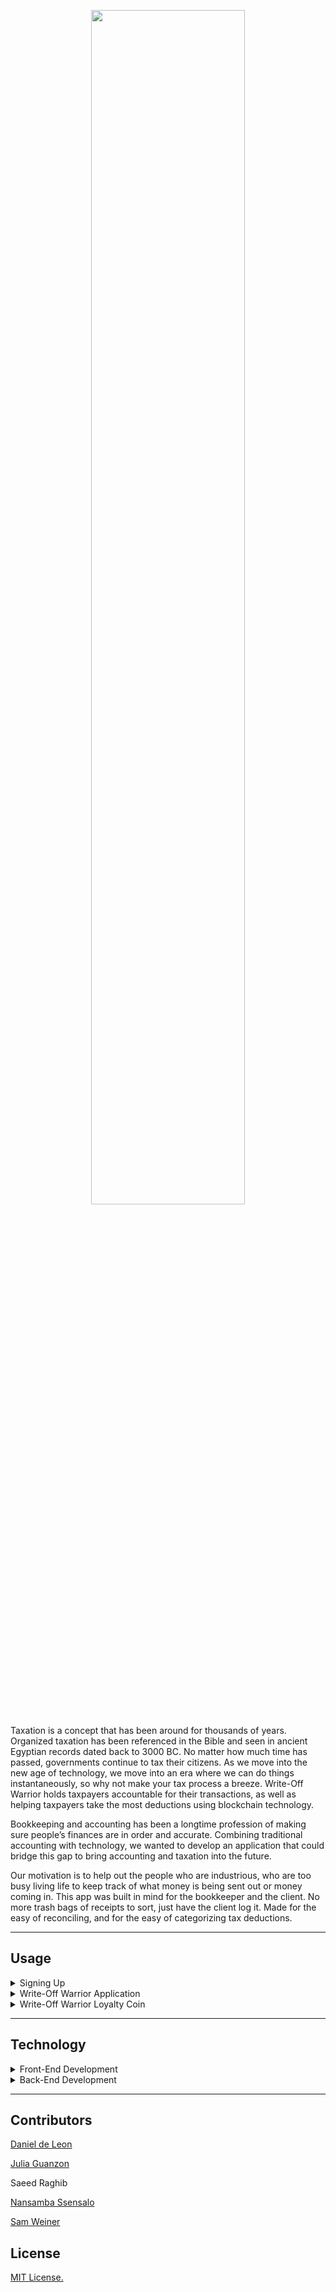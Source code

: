 <p align="center" width="100%">
    <img width="70%" src="https://user-images.githubusercontent.com/84649228/142973400-cb83b9d0-2d0f-4ee0-a043-ae8b7fdbbe6b.png"> 
</p>

Taxation is a concept that has been around for thousands of years. Organized taxation has been referenced in the Bible and seen in ancient Egyptian records dated back to 3000 BC. No matter how much time has passed, governments continue to tax their citizens. As we move into the new age of technology, we move into an era where we can do things instantaneously, so why not make your tax process a breeze. Write-Off Warrior holds taxpayers accountable for their transactions, as well as helping taxpayers take the most deductions using blockchain technology.

Bookkeeping and accounting has been a longtime profession of making sure people’s finances are in order and accurate. Combining traditional accounting with technology, we wanted to develop an application that could bridge this gap to bring accounting and taxation into the future.

Our motivation is to help out the people who are industrious, who are too busy living life to keep track of what money is being sent out or money coming in. This app was built in mind for the bookkeeper and the client. No more trash bags of receipts to sort, just have the client log it. Made for the easy of reconciling, and for the easy of categorizing tax deductions. 

---
## Usage

<details>
<summary>Signing Up</summary>
 
To utilize this application, please go to: http://tax-warrior.herokuapp.com/    
    
<p align="center" width="100%">
    <img width="80%" src="https://user-images.githubusercontent.com/84649228/144166991-2725d7e2-9c6a-4209-8359-a4c06a5f70fe.png"> 
</p>
  
To sign up for Write-Off Warrior, please create a new username and password. If you are already a member, please use the "Login" screen.
    
<p align="center" width="100%">
    <img width="80%" src="https://user-images.githubusercontent.com/84649228/144167451-2c7027d4-8f25-40fc-bd58-2ceb98a9bc22.png"> 
</p>    

When you have successfully logged in, you will be brought to this screen. From here, you can start inputting your tax deductions and start saving your income from taxes! 
    
<p align="center" width="100%">
    <img width="80%" src="https://user-images.githubusercontent.com/84649228/144167502-ad3e2aa6-5e2d-4cf3-a70a-fd14862e7475.png"> 
</p> 
    
<h1 align="center"> Welcome to the Write-Off Warrior clan! </h3>   

</details>

<details>
<summary>Write-Off Warrior Application</summary>

We recommend doing weekly or bi-weekly updates to your account to keep track of all your receipts from your deductions. 
    
1. Provide your employment status. Once you choose your employment status, the status will be verified below:
 
<p align="center" width="100%">
    <img width="50%" src="https://user-images.githubusercontent.com/84649228/144168836-4b721bbc-1fe8-41cb-a8f1-6402b990c8b3.png"> 
</p>
   
2. Upload the receipt by dragging an image to the upload area.

<p align="center" width="100%">
    <img width="50%" src="https://user-images.githubusercontent.com/84649228/144168984-46396f81-4dc7-4929-b3fc-59fd280aaa1a.png"> 
</p>
    
 You will know your image was successfully uploaded if you see the following message "File Saved" and other information as seen below.   
<p align="center" width="100%">
    <img width="50%" src="https://user-images.githubusercontent.com/84649228/144169131-f357d3e7-65f5-4aa3-abd5-67eef5c89ada.png"> 
</p>   
    
3. From the information above, you will use the "Hash" string and input it in the "Receipt Hash."

<p align="center" width="100%">
    <img width="50%" src="https://user-images.githubusercontent.com/84649228/144169205-ddd32ca3-7185-4121-8135-841b683a3558.png"> 
</p>
    
4. Provide your business name and the type of business you do. Please separate name and type of business with a "-" as seen below.

<p align="center" width="100%">
    <img width="50%" src="https://user-images.githubusercontent.com/84649228/144169403-df32a5a1-78c3-4475-b29e-6e94142d25d5.png"> 
</p>
    
5. Please choose your "Type of Deduction." If none of the deductions we have listed fit your deduction, choose "Other" and explain in the "Description of Purchases."

<p align="center" width="100%">
    <img width="50%" src="https://user-images.githubusercontent.com/84649228/144169461-f9f7c87e-cd3a-437e-92ff-ee663f409c1b.png"> 
</p>

6. If you are self-employed or own a small business this pertains to you as you will have to pay quarterly taxes. Please choose the quarter of which the transaction took place.
    
<p align="center" width="100%">
    <img width="50%" src="https://user-images.githubusercontent.com/84649228/144176941-77510eeb-571a-4e9c-9cfc-13b74aa630e1.png"> 
</p>
    
7. Date of Transaction (MMDDYY)

<p align="center" width="100%">
    <img width="50%" src="https://user-images.githubusercontent.com/84649228/144177007-630db2f9-ded1-401e-be20-485abf248810.png"> 
</p>
    
8. Amount-Do not include dollar/currency signs.

<p align="center" width="100%">
    <img width="50%" src="https://user-images.githubusercontent.com/84649228/144177056-9d9d73fd-4a4a-4a71-9b1b-c65ee52657bd.png"> 
</p>
    
9. Description of Purchase-Please be as detailed as possible. Enter the reasoning for deduction and what the purchase was for.
    
<p align="center" width="100%">
    <img width="50%" src="https://user-images.githubusercontent.com/84649228/144177243-d6e32cca-0151-4261-ac1b-f56fbe974e70.png"> 
</p>    
    
Once all the information is filled in, you are able to "Add Block" and the application will prompt balloons indicating that the block was successfully added. 

<p align="center" width="100%">
    <img width="50%" src="https://user-images.githubusercontent.com/84649228/144177382-64263a91-8a55-47f5-a8f9-c745416371f9.png"> 
</p> 
    
Under the "Add Block" button, you will be able to see the blocked transaction hash. It will also be located under "The Stockchain Ledger."

<p align="center" width="100%">
    <img width="50%" src="https://user-images.githubusercontent.com/84649228/144177418-f89f7b88-766a-4121-86ee-2f0f2cf9363e.png"> 
</p>    

We have also give the option to save a .csv file for your convenience. 
    
<p align="center" width="100%">
    <img width="50%" src="https://user-images.githubusercontent.com/84649228/144177683-2ba187f3-1bec-411a-b08e-3d5ac50f14b7.png"> 
</p>    

Once you click on the "Please Download" button, the file will be downloaded.
  
<p align="center" width="100%">
    <img width="50%" src="https://user-images.githubusercontent.com/84649228/144177720-f21223bd-dc48-4e10-b366-48b9fc38c4af.png"> 
</p>     

Your .csv file will contain your transactions inputted.
    
<p align="center" width="100%">
    <img width="150%" src="https://user-images.githubusercontent.com/84649228/144177784-47e34cc4-dd9c-4569-8574-e82a5142dc32.png"> 
</p>     
    
    
</details>

<details>
<summary>Write-Off Warrior Loyalty Coin</summary>

We are still in the process of developing our coin and connecting it to our app, but we are excited about the near future possibilities. You can check out our current code here, and look forward to implementation in the near future!
    
</details>

---
## Technology

<details>
<summary>Front-End Development</summary>

[Streamlit](https://github.com/streamlit/streamlit) - Open source app framework

[Heroku](https://www.heroku.com/) - Cloud-Based decentralized platform
    
</details>

<details>
<summary>Back-End Development</summary>

[conda 4.10.3](https://docs.anaconda.com/anaconda/install/index.html) - Package manager, Environment Manager

python 3.7 - included in Anaconda
    
[Pandas](https://pandas.pydata.org/) - Open source data analysis and manipulation tool
     
[Hashlib](https://docs.python.org/3/library/hashlib.html) - Secure hash and message digest algorithms
    
[SQLite3](https://docs.python.org/3/library/sqlite3.html) - SQL database engine  
    
[Solidity](https://docs.soliditylang.org/en/v0.8.10/) - Implement smart contracts 
    
    
</details>

---
## Contributors

[Daniel de Leon](https://www.linkedin.com/in/daniel-de-leon-6a6421180/)

[Julia Guanzon](https://www.linkedin.com/in/julia-guanzon/)

Saeed Raghib

[Nansamba Ssensalo](https://www.linkedin.com/in/a-nansamba-ssensalo/)

[Sam Weiner](https://www.linkedin.com/in/samuel-weiner/)


## License

<a href="https://github.com/Fintech-Collaboration/global-crypto-behavior/blob/a421d91abfc34f96b1f85b34095d28631a427e89/LICENSE" title="LICENSE">MIT License.</a>
